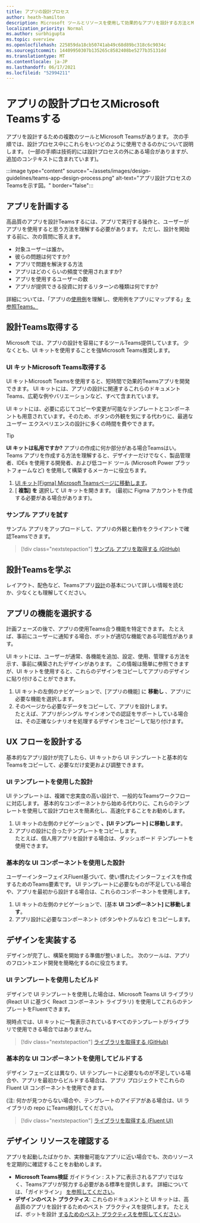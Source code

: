 ```yaml
---
title: アプリの設計プロセス
author: heath-hamilton
description: Microsoft ツールとリソースを使用して効果的なアプリを設計する方法とMicrosoft Teams取得します。
localization_priority: Normal
ms.author: surbhigupta
ms.topic: overview
ms.openlocfilehash: 225859da18cb50741ab49c68d89bc318c6c9034c
ms.sourcegitcommit: 14409950307b135265c8582408be5277b35131dd
ms.translationtype: MT
ms.contentlocale: ja-JP
ms.lasthandoff: 06/17/2021
ms.locfileid: "52994211"
---
```

# <a name="design-process-for-microsoft-teams-apps"></a>アプリの設計プロセスMicrosoft Teamsする

アプリを設計するための複数のツールとMicrosoft Teamsがあります。 次の手順では、設計プロセス中にこれらをいつどのように使用できるのかについて説明します。 (一部の手順は技術的には設計プロセスの外にある場合がありますが、追加のコンテキストに含まれています)。

:::image type="content" source="~/assets/images/design-guidelines/teams-app-design-process.png" alt-text="アプリ設計プロセスのTeamsを示す図。" border="false":::

## <a name="plan-your-app"></a>アプリを計画する

高品質のアプリを設計Teamsするには、アプリで実行する操作と、ユーザーがアプリを使用すると思う方法を理解する必要があります。 ただし、設計を開始する前に、次の質問に答えます。

* 対象ユーザーは誰か。
* 彼らの問題は何ですか?
* アプリで問題を解決する方法
* アプリはどのくらいの頻度で使用されますか?
* アプリを使用するユーザーの数
* アプリが提供できる投資に対するリターンの種類は何ですか?

詳細については、「アプリの[使用例](~/concepts/design/understand-use-cases.md)を理解し、使用例をアプリにマップする」[を参照Teams。](~/concepts/design/map-use-cases.md)

## <a name="get-teams-design-tools"></a>設計Teams取得する

Microsoft では、アプリの設計を容易にするツールTeams提供しています。 少なくとも、UI キットを使用することを強Microsoft Teams推奨します。

### <a name="get-the-microsoft-teams-ui-kit"></a>UI キットMicrosoft Teams取得する

UI キットMicrosoft Teamsを使用すると、短時間で効果的Teamsアプリを開発できます。 UI キットには、アプリの設計に関連するこれらのドキュメントTeams、広範な例やバリエーションなど、すべて含まれています。

UI キットには、必要に応じてコピーや変更が可能なテンプレートとコンポーネントも用意されています。そのため、ボタンの外観を気にする代わりに、最適なユーザー エクスペリエンスの設計に多くの時間を費やできます。

> [!TIP]
> **UI キットは私用ですか?** アプリの作成に何か部分がある場合Teamsはい。 Teams アプリを作成する方法を理解すると、デザイナーだけでなく、製品管理者、IDEs を使用する開発者、および低コード ツール (Microsoft Power プラットフォームなど) を使用して構築するメーカーに役立ちます。

1. [UI キット[Figma] Microsoft Teamsページに移動します](https://www.figma.com/community/file/916836509871353159)。
1. [ **複製] を** 選択して UI キットを開きます。 (最初に Figma アカウントを作成する必要がある場合があります)。

### <a name="try-the-sample-app"></a>サンプル アプリを試す

サンプル アプリをアップロードして、アプリの外観と動作をクライアントで確認Teamsできます。

> [!div class="nextstepaction"]
> [サンプル アプリを取得する (GitHub)](https://github.com/OfficeDev/Microsoft-Teams-Samples/tree/main/samples/tab-ui-templates/ts)

## <a name="learn-teams-design-system"></a>設計Teamsを学ぶ

レイアウト、配色など、Teamsアプリ[設計](design-teams-app-fundamentals.md)の基本について詳しい情報を読むか、少なくとも理解してください。

## <a name="choose-app-capabilities"></a>アプリの機能を選択する

計画フェーズの後で、アプリの使用Teams合う機能を特定できます。 たとえば、事前にユーザーに通知する場合、ボットが適切な機能である可能性があります。

UI キットには、ユーザーが通常、各機能を追加、設定、使用、管理する方法を示す、事前に構築されたデザインがあります。 この情報は簡単に参照できますが、UI キットを使用すると、これらのデザインをコピーしてアプリのデザインに貼り付けることができます。

1. UI キットの左側のナビゲーションで、[アプリの機能] に **移動し** 、アプリに必要な機能を選択します。
1. そのページから必要なデータをコピーして、アプリを設計します。<br />
   たとえば、アプリがシングル サインオンでの認証をサポートしている場合は、その正確なシナリオを処理するデザインをコピーして貼り付けます。

## <a name="design-your-ux-flow"></a>UX フローを設計する

基本的なアプリ設計が完了したら、UI キットから UI テンプレートと基本的なTeamsをコピーして、必要なだけ変更および調整できます。

### <a name="design-with-ui-templates"></a>UI テンプレートを使用した設計

UI テンプレートは、複雑で忠実度の高い設計で、一般的なTeamsワークフローに対応します。 基本的なコンポーネントから始める代わりに、これらのテンプレートを使用して設計プロセスを簡素化し、高速化することをお勧めします。

1. UI キットの左側のナビゲーションで **、[UI テンプレート] に移動します**。
1. アプリの設計に合ったテンプレートをコピーします。<br />
   たとえば、個人用アプリを設計する場合は、ダッシュボード テンプレートを使用できます。

### <a name="design-with-basic-ui-components"></a>基本的な UI コンポーネントを使用した設計

ユーザーインターフェイスFluent基づいて、使い慣れたインターフェイスを作成するためのTeams要素です。 UI テンプレートに必要なものが不足している場合や、アプリを最初から設計する場合は、これらのコンポーネントを使用します。

1. UI キットの左側のナビゲーションで、[基本 **UI コンポーネント] に移動します**。
1. アプリ設計に必要なコンポーネント (ボタンやトグルなど) をコピーします。

## <a name="implement-your-design"></a>デザインを実装する

デザインが完了し、構築を開始する準備が整いました。 次のツールは、アプリのフロントエンド開発を簡略化するのに役立ちます。

### <a name="build-with-ui-templates"></a>UI テンプレートを使用したビルド

デザインで UI テンプレートを使用した場合は、Microsoft Teams UI ライブラリ (React UI に基づく React コンポーネント ライブラリ) を使用してこれらのテンプレートをFluentできます。

現時点では、UI キットに一覧表示されているすべてのテンプレートがライブラリで使用できる場合ではありません。

> [!div class="nextstepaction"]
> [ライブラリを取得する (GitHub)](https://github.com/OfficeDev/microsoft-teams-ui-component-library)

### <a name="build-with-basic-ui-components"></a>基本的な UI コンポーネントを使用してビルドする

デザイン フェーズとは異なり、UI テンプレートに必要なものが不足している場合や、アプリを最初からビルドする場合は、アプリ プロジェクトでこれらの Fluent UI コンポーネントを使用できます。 

(注: 何かが見つからない場合や、テンプレートのアイデアがある場合は、UI ライブラリの repo にTeams検討してください)。

> [!div class="nextstepaction"]
> [ライブラリを取得する (Fluent UI)](https://fluentsite.z22.web.core.windows.net/)

## <a name="review-design-resources"></a>デザイン リソースを確認する

アプリを起動したばかりか、実稼働可能なアプリに近い場合でも、次のリソースを定期的に確認することをお勧めします。

* **Microsoft Teams検証** ガイドライン : ストアに表示されるアプリではなく、Teamsアプリが努力する必要がある標準を提供します。 詳細については、「ガイドライン」 [を参照してください](~/concepts/deploy-and-publish/appsource/prepare/teams-store-validation-guidelines.md)。
* **デザインのベスト プラクティス**: これらのドキュメントと UI キットは、高品質のアプリを設計するためのベスト プラクティスを提供します。 たとえば、ボットを設計 [するためのベスト プラクティスを参照してください](~/bots/design/bots.md#best-practices)。

